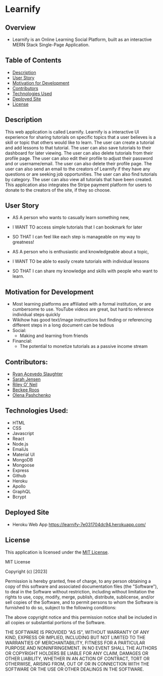 # Learnify

## Overview

- Learnify is an Online Learning Social Platform, built as an interactive MERN Stack Single-Page Application.

## Table of Contents

  * [Description](#description)
  * [User Story](#user-story)
  * [Motivation for Development](#motivation-for-development)
  * [Contributors](#contributors)
  * [Technologies Used](#technologies-used)
  * [Deployed Site](#deployed-site)
  * [License](#license)

## Description

This web application is called Learnify. Learnify is a interactive UI experience for sharing tutorials on specific topics that a user believes is a skill or topic that others would like to learn. The user can create a tutorial and add lessons to that tutorial. The user can also save tutorials to their dashboard for later viewing. The user can also delete tutorials from their profile page. The user can also edit their profile to adjust their password and or username/email. The user can also delete their profile page. The user can also send an email to the creators of Learnify if they have any questions or are seeking job opportunities. The user can also find tutorials by category. The user can also view all tutorials that have been created. This application also integrates the Stripe payment platform for users to donate to the creators of the site, if they so choose.

## User Story

- AS A person who wants to casually learn something new,
- I WANT TO access simple tutorials that I can bookmark for later
- SO THAT I can feel like each step is manageable on my way to greatness!

- AS A person who is enthusiastic and knowledgeable about a topic,
- I WANT TO be able to easily create tutorials with individual lessons
- SO THAT I can share my knowledge and skills with people who want to learn.

## Motivation for Development
- Most learning platforms are affiliated with a formal institution, or are cumbersome to use. YouTube videos are great, but hard to reference individual steps quickly
- Wikihow has good text/image instructions but finding or referencing different steps in a long document can be tedious
- Social:
    - Making and learning from friends
- Financial:
    - The potential to monetize tutorials as a passive income stream

## Contributors:

- [Ryan Acevedo Slaughter](https://github.com/rslaughter12)
- [Sarah Jensen](https://github.com/sarah-jensen)
- [Riley O' Neil](https://github.com/rileydoneil)
- [Beckee Roos](https://github.com/sendusyourbones)
- [Olena Pashchenko](https://github.com/UserOlena)

## Technologies Used:

- HTML
- CSS
- Javascript
- React
- Node.js
- EmailJs
- Material UI
- MongoDB
- Mongoose
- Express
- Github
- Heroku
- Apollo
- GraphQL
- Bcrypt

## Deployed Site

- Heroku Web App https://learnify-7e031704dc94.herokuapp.com/

## License

This application is licensed under the [MIT License](https://choosealicense.com/licenses/mit/).

MIT License

Copyright (c) [2023]

Permission is hereby granted, free of charge, to any person obtaining a copy
of this software and associated documentation files (the "Software"), to deal
in the Software without restriction, including without limitation the rights
to use, copy, modify, merge, publish, distribute, sublicense, and/or sell
copies of the Software, and to permit persons to whom the Software is
furnished to do so, subject to the following conditions:

The above copyright notice and this permission notice shall be included in all
copies or substantial portions of the Software.

THE SOFTWARE IS PROVIDED "AS IS", WITHOUT WARRANTY OF ANY KIND, EXPRESS OR
IMPLIED, INCLUDING BUT NOT LIMITED TO THE WARRANTIES OF MERCHANTABILITY,
FITNESS FOR A PARTICULAR PURPOSE AND NONINFRINGEMENT. IN NO EVENT SHALL THE
AUTHORS OR COPYRIGHT HOLDERS BE LIABLE FOR ANY CLAIM, DAMAGES OR OTHER
LIABILITY, WHETHER IN AN ACTION OF CONTRACT, TORT OR OTHERWISE, ARISING FROM,
OUT OF OR IN CONNECTION WITH THE SOFTWARE OR THE USE OR OTHER DEALINGS IN THE
SOFTWARE.